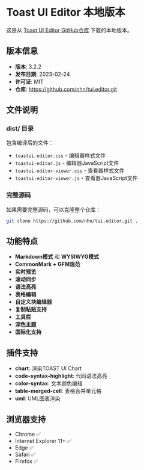 # Toast UI Editor 本地版本

这是从 [Toast UI Editor GitHub仓库](https://github.com/nhn/tui.editor.git) 下载的本地版本。

## 版本信息

- **版本**: 3.2.2
- **发布日期**: 2023-02-24
- **许可证**: MIT
- **仓库**: https://github.com/nhn/tui.editor.git

## 文件说明

### dist/ 目录
包含编译后的文件：
- `toastui-editor.css` - 编辑器样式文件
- `toastui-editor.js` - 编辑器JavaScript文件
- `toastui-editor-viewer.css` - 查看器样式文件
- `toastui-editor-viewer.js` - 查看器JavaScript文件

### 完整源码
如果需要完整源码，可以克隆整个仓库：
```bash
git clone https://github.com/nhn/tui.editor.git .
```

## 功能特点

- **Markdown模式** 和 **WYSIWYG模式**
- **CommonMark + GFM规范**
- **实时预览**
- **滚动同步**
- **语法高亮**
- **表格编辑**
- **自定义块编辑器**
- **复制粘贴支持**
- **工具栏**
- **深色主题**
- **国际化支持**

## 插件支持

- **chart**: 渲染TOAST UI Chart
- **code-syntax-highlight**: 代码语法高亮
- **color-syntax**: 文本颜色编辑
- **table-merged-cell**: 表格合并单元格
- **uml**: UML图表渲染

## 浏览器支持

- Chrome ✅
- Internet Explorer 11+ ✅
- Edge ✅
- Safari ✅
- Firefox ✅

